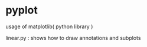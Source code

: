 pyplot
======

usage of matplotlib( python library )

linear.py : shows how to draw annotations and subplots
